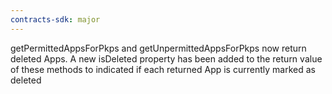 ```yaml
---
contracts-sdk: major
---
```


getPermittedAppsForPkps and getUnpermittedAppsForPkps now return deleted Apps. A new isDeleted property has been added to the return value of these methods to indicated if each returned App is currently marked as deleted
